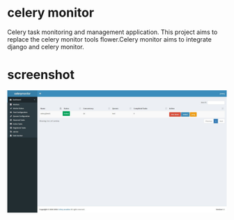 # celery monitor

Celery task monitoring and management application. This project aims to replace the celery monitor tools flower.Celery monitor aims to integrate django and celery monitor.
# screenshot
![worker index](./doc/images/index.jpg  "worker index")